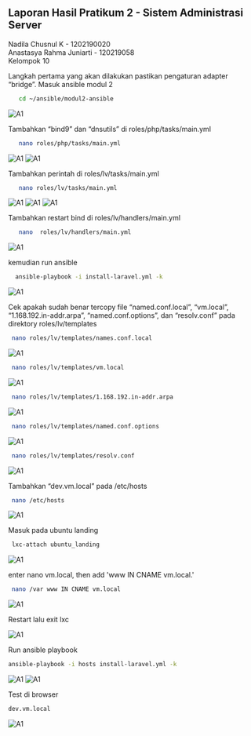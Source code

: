 ## Laporan Hasil Pratikum 2 - Sistem Administrasi Server 

Nadila Chusnul K - 1202190020 \
Anastasya Rahma Juniarti - 120219058\
Kelompok 10 

Langkah pertama yang akan dilakukan pastikan pengaturan adapter “bridge”. Masuk ansible modul 2

```bash
   cd ~/ansible/modul2-ansible
 ```
 ![A1](aset/G1.jpg)

 Tambahkan “bind9” dan “dnsutils” di roles/php/tasks/main.yml
```bash
   nano roles/php/tasks/main.yml
 ```
![A1](aset/G2.jpg)
![A1](aset/G3.jpg)

Tambahkan perintah di roles/lv/tasks/main.yml

```bash
   nano roles/lv/tasks/main.yml
 ```
 ![A1](aset/G4.jpg)
 ![A1](aset/G5.jpg)
 ![A1](aset/G6.jpg)

Tambahkan restart bind di roles/lv/handlers/main.yml

```bash
   nano  roles/lv/handlers/main.yml
 ```
![A1](aset/G7.jpg)

kemudian run ansible 

```bash
  ansible-playbook -i install-laravel.yml -k 
 ```
![A1](aset/G8.jpg)

Cek apakah sudah benar tercopy file “named.conf.local”, “vm.local”, “1.168.192.in-addr.arpa”, “named.conf.options”, dan “resolv.conf” pada direktory roles/lv/templates

```bash
 nano roles/lv/templates/names.conf.local 
 ```

![A1](aset/G9.jpg)

```bash
 nano roles/lv/templates/vm.local 
 ```

![A1](aset/G10.jpg)

```bash
 nano roles/lv/templates/1.168.192.in-addr.arpa
 ```

![A1](aset/G11.jpg)

```bash
 nano roles/lv/templates/named.conf.options
 ```
![A1](aset/G12.jpg)

```bash
 nano roles/lv/templates/resolv.conf
 ```
![A1](aset/G13.jpg)

Tambahkan “dev.vm.local” pada /etc/hosts

```bash
 nano /etc/hosts
 ```
![A1](aset/G14.jpg)

Masuk pada ubuntu landing 

```bash
 lxc-attach ubuntu_landing
 ```
![A1](aset/G15.jpg)

enter nano vm.local, then add 'www IN CNAME vm.local.'

```bash
 nano /var www IN CNAME vm.local 
 ```
 
![A1](aset/G16.jpg)

Restart lalu exit lxc

![A1](aset/G17.jpg)

Run ansible playbook 

```bash
ansible-playbook -i hosts install-laravel.yml -k
```
![A1](aset/G18.jpg)
![A1](aset/G19.jpg)

Test di browser
```bash
dev.vm.local
```
![A1](aset/G19.jpg)